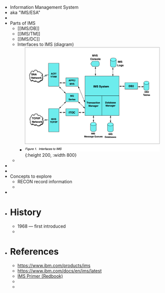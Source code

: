 - Information Management System
- aka "IMS/ESA"
-
- Parts of IMS
	- [[IMS/DB]]
	- [[IMS/TM]]
	- [[IMS/DC]]
	- Interfaces to IMS (diagram)
		- ![image.png](../assets/image_1752333373572_0.png){:height 200, :width 800}
	-
-
-
- Concepts to explore
	- RECON record information
	-
-
- #  History
	- 1968 — first introduced
	-
- # References
	- https://www.ibm.com/products/ims
	- https://www.ibm.com/docs/en/ims/latest
	- [IMS Primer (Redbook)](https://www.redbooks.ibm.com/abstracts/sg245352.html)
	-
	-